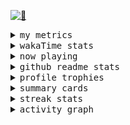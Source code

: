 [![🐙](https://hits.seeyoufarm.com/api/count/incr/badge.svg?url=https%3A%2F%2Fgithub.com%2Fktnkk%2Fhit-counter&count_bg=%23070707&title_bg=%23070707&icon=&icon_color=%23E7E7E7&title=visitors&edge_flat=true)](https://hits.seeyoufarm.com)

<details>
  <summary> <samp>my metrics</samp></summary>
  
  <br>
  
 ![🐳](https://github.com/kkhys/kkhys/blob/main/github-metrics.svg)
  
  ***
</details>

<details>
  <summary> <samp>wakaTime stats</samp></summary>
  
  <br>
  
<!--START_SECTION:waka-->
![Code Time](http://img.shields.io/badge/Code%20Time-2%2C883%20hrs%2036%20mins-blue)

**🐱 My GitHub Data** 

> 📦 5.0 MB Used in GitHub's Storage 
 > 
> 🏆 827 Contributions in the Year 2024
 > 
> 💼 Opted to Hire
 > 
> 📜 9 Public Repositories 
 > 
> 🔑 23 Private Repositories 
 > 
**I'm an Early 🐤** 

```text
🌞 Morning                5628 commits        ████████░░░░░░░░░░░░░░░░░   31.11 % 
🌆 Daytime                4519 commits        ██████░░░░░░░░░░░░░░░░░░░   24.98 % 
🌃 Evening                6425 commits        █████████░░░░░░░░░░░░░░░░   35.52 % 
🌙 Night                  1516 commits        ██░░░░░░░░░░░░░░░░░░░░░░░   08.38 % 
```
📅 **I'm Most Productive on Tuesday** 

```text
Monday                   2784 commits        ████░░░░░░░░░░░░░░░░░░░░░   15.39 % 
Tuesday                  2917 commits        ████░░░░░░░░░░░░░░░░░░░░░   16.13 % 
Wednesday                2510 commits        ███░░░░░░░░░░░░░░░░░░░░░░   13.88 % 
Thursday                 2440 commits        ███░░░░░░░░░░░░░░░░░░░░░░   13.49 % 
Friday                   2626 commits        ████░░░░░░░░░░░░░░░░░░░░░   14.52 % 
Saturday                 2242 commits        ███░░░░░░░░░░░░░░░░░░░░░░   12.39 % 
Sunday                   2569 commits        ████░░░░░░░░░░░░░░░░░░░░░   14.20 % 
```


📊 **This Week I Spent My Time On** 

```text
🕑︎ Time Zone: Asia/Tokyo

💬 Programming Languages: 
Other                    38 hrs              █████████████░░░░░░░░░░░░   50.79 % 
TypeScript               15 hrs 22 mins      █████░░░░░░░░░░░░░░░░░░░░   20.53 % 
Java                     12 hrs 25 mins      ████░░░░░░░░░░░░░░░░░░░░░   16.59 % 
HTML                     1 hr 58 mins        █░░░░░░░░░░░░░░░░░░░░░░░░   02.64 % 
MDX                      1 hr 45 mins        █░░░░░░░░░░░░░░░░░░░░░░░░   02.35 % 

🔥 Editors: 
Chrome                   38 hrs 5 mins       █████████████░░░░░░░░░░░░   50.88 % 
Intellijidea             29 hrs 51 mins      ██████████░░░░░░░░░░░░░░░   39.89 % 
WebStorm                 6 hrs 50 mins       ██░░░░░░░░░░░░░░░░░░░░░░░   09.15 % 
DataGrip                 3 mins              ░░░░░░░░░░░░░░░░░░░░░░░░░   00.09 % 

💻 Operating System: 
Mac                      74 hrs 51 mins      █████████████████████████   100.00 % 
```


 Last Updated on 2024/03/12 18:39:00 UTC
<!--END_SECTION:waka-->
  
  ***
</details>


<details>
  <summary> <samp>now playing</samp></summary>
  
  <br>
 
 [![🐟](https://spotify-github-profile.vercel.app/api/view?uid=31ryofms4dnv7mrohhepo4c4zgqu&cover_image=true&theme=default&show_offline=false&background_color=121212&bar_color=53b14f&bar_color_cover=false)](https://open.spotify.com/user/31ryofms4dnv7mrohhepo4c4zgqu)
  
  ***
</details>

<details>
  <summary> <samp>github readme stats</samp></summary>
  
  <br>
  
 <p align="left"> 
  <img alt="🐠" src="https://github-readme-stats.vercel.app/api?username=kkhys&count_private=true&show_icons=true&theme=dark&include_all_commits=true" />
  <img alt="🐟" src="https://github-readme-stats.vercel.app/api/top-langs/?username=kkhys&layout=compact&theme=dark&langs_count=10&hide=HTML,CSS,SCSS" />
</p>
  
  ***
</details>

<details>
  <summary> <samp>profile trophies</samp></summary>
  
  <br>
  
  [![🐬](https://github-profile-trophy.vercel.app/?username=kkhys&rank=SECRET,SSS,SS,S,AAA,AA,A&theme=darkhub&row=1&margin-w=10&no-bg=true)](https://github.com/ryo-ma/github-profile-trophy)
  
  ***
</details>

<details>
  <summary> <samp>summary cards</samp></summary>
  
  <br>
  
  ![🐋](https://github-profile-summary-cards.vercel.app/api/cards/profile-details?username=kkhys&theme=github_dark)
  ![🦑](https://github-profile-summary-cards.vercel.app/api/cards/repos-per-language?username=kkhys&theme=github_dark)
  ![🦭](https://github-profile-summary-cards.vercel.app/api/cards/most-commit-language?username=kkhys&theme=github_dark)
  ![🦀](https://github-profile-summary-cards.vercel.app/api/cards/stats?username=kkhys&theme=github_dark)
  ![🦈](https://github-profile-summary-cards.vercel.app/api/cards/productive-time?username=kkhys&theme=github_dark)
  
  ***
</details>

<details>
  <summary> <samp>streak stats</samp></summary>
  
  <br>
  
  [![🐠](http://github-readme-streak-stats.herokuapp.com?user=kkhys&theme=dark)](https://git.io/streak-stats)
  
  ***
</details>

<details>
  <summary> <samp>activity graph</samp></summary>
  
  <br>
  
  [![🐡](https://github-readme-activity-graph.vercel.app/graph?username=kkhys&theme=xcode)](https://github.com/ashutosh00710/github-readme-activity-graph)
  
  ***
</details>
